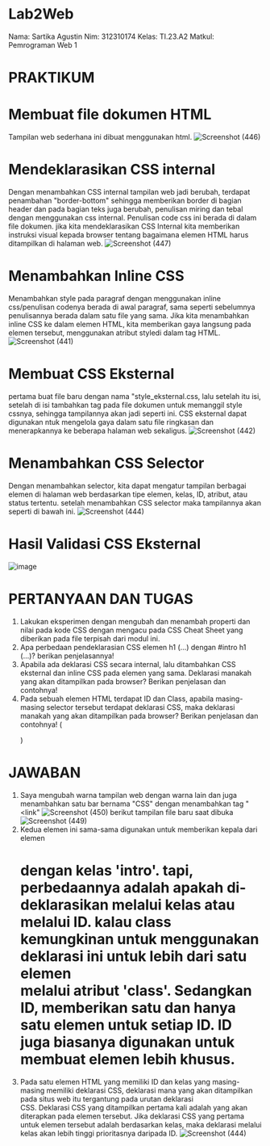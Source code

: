 # Lab2Web
Nama: Sartika Agustin
Nim: 312310174
Kelas: TI.23.A2
Matkul: Pemrograman Web 1

# PRAKTIKUM
# Membuat file dokumen HTML
Tampilan web sederhana ini dibuat menggunakan html.
![Screenshot (446)](https://github.com/user-attachments/assets/b85c34af-997d-494e-a5c6-19c9a4fc573f)
# Mendeklarasikan CSS internal
Dengan menambahkan CSS internal tampilan web jadi berubah, terdapat penambahan "border-bottom" sehingga memberikan border di bagian 
header dan pada bagian teks juga berubah, penulisan miring dan tebal dengan menggunakan css internal. Penulisan code css ini berada di dalam 
file dokumen. jika kita mendeklarasikan CSS Internal kita memberikan instruksi visual kepada browser tentang bagaimana elemen HTML harus ditampilkan di halaman web.
![Screenshot (447)](https://github.com/user-attachments/assets/336a9b2f-86bd-4505-a0bc-0b2c4559fae3)
# Menambahkan Inline CSS
Menambahkan style pada paragraf dengan menggunakan inline css/penulisan codenya berada di awal paragraf, sama seperti sebelumnya
penulisannya berada dalam satu file yang sama. Jika kita menambahkan inline CSS ke dalam elemen HTML, kita memberikan gaya langsung pada elemen tersebut, 
menggunakan atribut styledi dalam tag HTML.
![Screenshot (441)](https://github.com/user-attachments/assets/9e134931-111a-42c7-bec8-d8d4171c8940)
# Membuat CSS Eksternal
pertama buat file baru dengan nama "style_eksternal.css, lalu setelah itu isi, setelah di isi tambahkan
tag <link> pada file dokumen untuk memanggil style cssnya, sehingga tampilannya akan jadi seperti ini. CSS eksternal dapat digunakan ntuk mengelola gaya 
dalam satu file ringkasan dan menerapkannya ke beberapa halaman web sekaligus.
![Screenshot (442)](https://github.com/user-attachments/assets/28e82e26-4bfa-4947-855c-4c6598966af7)
# Menambahkan CSS Selector
Dengan menambahkan selector, kita dapat mengatur tampilan berbagai elemen di halaman web berdasarkan tipe elemen, kelas, ID, atribut, atau status tertentu.
setelah menambahkan CSS selector maka tampilannya akan seperti di bawah ini.
![Screenshot (444)](https://github.com/user-attachments/assets/c69fda2f-cfdd-4daa-bc50-b63cd58c0db7)
# Hasil Validasi CSS Eksternal
![image](https://github.com/user-attachments/assets/99c1816f-9232-4eed-87d3-1899b345ceee)



# PERTANYAAN DAN TUGAS
1. Lakukan eksperimen dengan mengubah dan menambah properti dan nilai pada kode CSS dengan mengacu pada CSS Cheat Sheet yang diberikan pada file terpisah dari modul ini.
2. Apa perbedaan pendeklarasian CSS elemen h1 (...) dengan #intro h1 (...)? berikan penjelasannya!
3. Apabila ada deklarasi CSS secara internal, lalu ditambahkan CSS eksternal dan inline CSS pada elemen yang sama. Deklarasi manakah yang akan ditampilkan pada browser? Berikan penjelasan dan contohnya!
4. Pada sebuah elemen HTML terdapat ID dan Class, apabila masing-masing selector tersebut terdapat deklarasi CSS, maka deklarasi manakah yang akan ditampilkan pada browser? Berikan penjelasan dan contohnya! (<p id="paragraf-1" class="text-paragraf">)

# JAWABAN
1. Saya mengubah warna tampilan web dengan warna lain dan juga menambahkan satu bar bernama "CSS" dengan menambahkan tag "<link"
   ![Screenshot (450)](https://github.com/user-attachments/assets/5eff4e69-06b5-4e2c-acd1-81d7672362b7)
   berikut tampilan file baru saat dibuka
   ![Screenshot (449)](https://github.com/user-attachments/assets/3e3caed8-1f48-408a-9845-759152248e6e)
2. Kedua elemen ini sama-sama digunakan untuk memberikan kepala dari elemen <h1> dengan kelas 'intro'. tapi,
   perbedaannya adalah apakah di-deklarasikan melalui kelas atau melalui ID. kalau class kemungkinan untuk menggunakan deklarasi ini untuk lebih dari satu elemen       
   melalui atribut 'class'. Sedangkan ID, memberikan satu dan hanya satu elemen untuk setiap ID. ID juga biasanya digunakan untuk membuat elemen lebih khusus.
4. Pada satu elemen HTML yang memiliki ID dan kelas yang masing-masing memiliki deklarasi CSS, deklarasi mana yang akan ditampilkan pada situs web itu tergantung pada urutan deklarasi    
   CSS. Deklarasi CSS yang ditampilkan pertama kali adalah yang akan diterapkan pada elemen tersebut. Jika deklarasi CSS yang pertama untuk elemen tersebut adalah berdasarkan kelas, maka 
   deklarasi melalui kelas akan lebih tinggi prioritasnya daripada ID.
   ![Screenshot (444)](https://github.com/user-attachments/assets/c69fda2f-cfdd-4daa-bc50-b63cd58c0db7)


